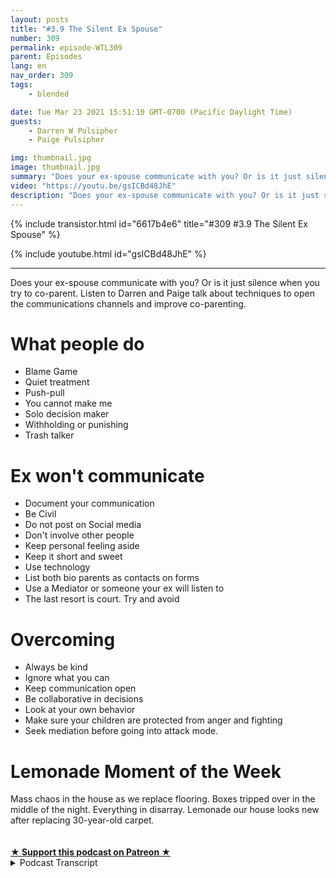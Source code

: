 ```yaml
---
layout: posts
title: "#3.9 The Silent Ex Spouse"
number: 309
permalink: episode-WTL309
parent: Episodes
lang: en
nav_order: 309
tags:
    - blended

date: Tue Mar 23 2021 15:51:10 GMT-0700 (Pacific Daylight Time)
guests:
    - Darren W Pulsipher
    - Paige Pulsipher

img: thumbnail.jpg
image: thumbnail.jpg
summary: "Does your ex-spouse communicate with you? Or is it just silence when you try to co-parent. Listen to Darren and Paige talk about techniques to open the communications channels and improve co-parenting."
video: "https://youtu.be/gsICBd48JhE"
description: "Does your ex-spouse communicate with you? Or is it just silence when you try to co-parent. Listen to Darren and Paige talk about techniques to open the communications channels and improve co-parenting."
---
```


<div>
{% include transistor.html id="6617b4e6" title="#309 #3.9 The Silent Ex Spouse" %}

{% include youtube.html id="gsICBd48JhE" %}
</div>

---

<html><head></head><body><div>Does your ex-spouse communicate with you? Or is it just silence when you try to co-parent. Listen to Darren and Paige talk about techniques to open the communications channels and improve co-parenting.</div><h1>What people do</h1><ul><li>Blame Game</li><li>Quiet treatment</li><li>Push-pull</li><li>You cannot make me</li><li>Solo decision maker</li><li>Withholding or punishing</li><li>Trash talker</li></ul><h1>Ex won't communicate</h1><ul><li>Document your communication</li><li>Be Civil</li><li>Do not post on Social media</li><li>Don't involve other people</li><li>Keep personal feeling aside</li><li>Keep it short and sweet</li><li>Use technology</li><li>List both bio parents as contacts on forms</li><li>Use a Mediator or someone your ex will listen to</li><li>The last resort is court. Try and avoid</li></ul><h1>Overcoming&nbsp;</h1><ul><li>Always be kind</li><li>Ignore what you can</li><li>Keep communication open</li><li>Be collaborative in decisions</li><li>Look at your own behavior</li><li>Make sure your children are protected from anger and fighting</li><li>Seek mediation before going into attack mode.</li></ul><h1>Lemonade Moment of the Week</h1><div>Mass chaos in the house as we replace flooring. Boxes tripped over in the middle of the night. Everything in disarray. Lemonade our house looks new after replacing 30-year-old carpet.&nbsp;<br><br></div><div><br></div>
<strong>
  <a href="https://www.patreon.com/wheresthelemonade" target="_donate" rel="payment" title="★ Support this podcast on Patreon ★">★ Support this podcast on Patreon ★</a>
</strong></body></html>

<details>
<summary> Podcast Transcript </summary>

<p></p>

</details>
